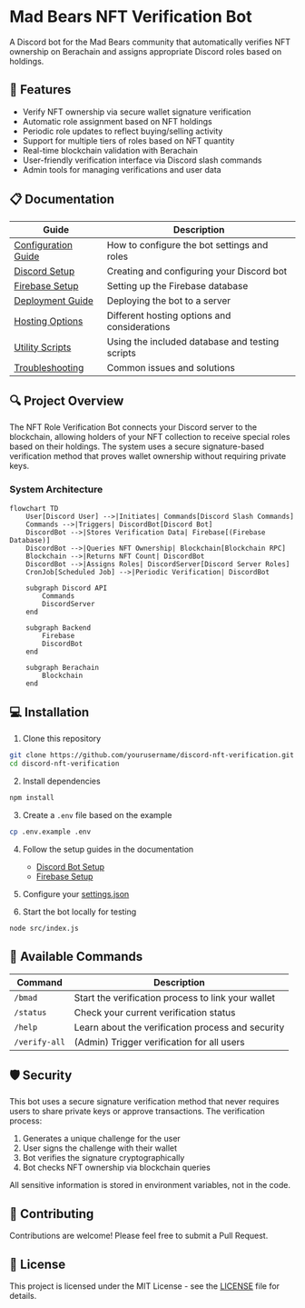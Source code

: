 # Mad Bears NFT Verification Bot

A Discord bot for the Mad Bears community that automatically verifies NFT ownership on Berachain and assigns appropriate Discord roles based on holdings.

## 🚀 Features

- Verify NFT ownership via secure wallet signature verification
- Automatic role assignment based on NFT holdings
- Periodic role updates to reflect buying/selling activity
- Support for multiple tiers of roles based on NFT quantity
- Real-time blockchain validation with Berachain
- User-friendly verification interface via Discord slash commands
- Admin tools for managing verifications and user data

## 📋 Documentation

| Guide | Description |
|-------|-------------|
| [Configuration Guide](./docs/configuration.md) | How to configure the bot settings and roles |
| [Discord Setup](./docs/discord-setup.md) | Creating and configuring your Discord bot |
| [Firebase Setup](./docs/firebase-setup.md) | Setting up the Firebase database |
| [Deployment Guide](./docs/deployment.md) | Deploying the bot to a server |
| [Hosting Options](./docs/hosting.md) | Different hosting options and considerations |
| [Utility Scripts](./docs/scripts.md) | Using the included database and testing scripts |
| [Troubleshooting](./docs/troubleshooting.md) | Common issues and solutions |

## 🔍 Project Overview

The NFT Role Verification Bot connects your Discord server to the blockchain, allowing holders of your NFT collection to receive special roles based on their holdings. The system uses a secure signature-based verification method that proves wallet ownership without requiring private keys.

### System Architecture

```mermaid
flowchart TD
    User[Discord User] -->|Initiates| Commands[Discord Slash Commands]
    Commands -->|Triggers| DiscordBot[Discord Bot]
    DiscordBot -->|Stores Verification Data| Firebase[(Firebase Database)]
    DiscordBot -->|Queries NFT Ownership| Blockchain[Blockchain RPC]
    Blockchain -->|Returns NFT Count| DiscordBot
    DiscordBot -->|Assigns Roles| DiscordServer[Discord Server Roles]
    CronJob[Scheduled Job] -->|Periodic Verification| DiscordBot
    
    subgraph Discord API
        Commands
        DiscordServer
    end
    
    subgraph Backend
        Firebase
        DiscordBot
    end
    
    subgraph Berachain
        Blockchain
    end
```

## 💻 Installation

1. Clone this repository
```bash
git clone https://github.com/yourusername/discord-nft-verification.git
cd discord-nft-verification
```

2. Install dependencies
```bash
npm install
```

3. Create a `.env` file based on the example
```bash
cp .env.example .env
```

4. Follow the setup guides in the documentation
   - [Discord Bot Setup](./docs/discord-setup.md)
   - [Firebase Setup](./docs/firebase-setup.md)

5. Configure your [settings.json](./docs/configuration.md)

6. Start the bot locally for testing
```bash
node src/index.js
```

## 🔧 Available Commands

| Command | Description |
|---------|-------------|
| `/bmad` | Start the verification process to link your wallet |
| `/status` | Check your current verification status |
| `/help` | Learn about the verification process and security |
| `/verify-all` | (Admin) Trigger verification for all users |

## 🛡️ Security

This bot uses a secure signature verification method that never requires users to share private keys or approve transactions. The verification process:

1. Generates a unique challenge for the user
2. User signs the challenge with their wallet
3. Bot verifies the signature cryptographically
4. Bot checks NFT ownership via blockchain queries

All sensitive information is stored in environment variables, not in the code.

## 🧩 Contributing

Contributions are welcome! Please feel free to submit a Pull Request.

## 📄 License

This project is licensed under the MIT License - see the [LICENSE](LICENSE) file for details.
